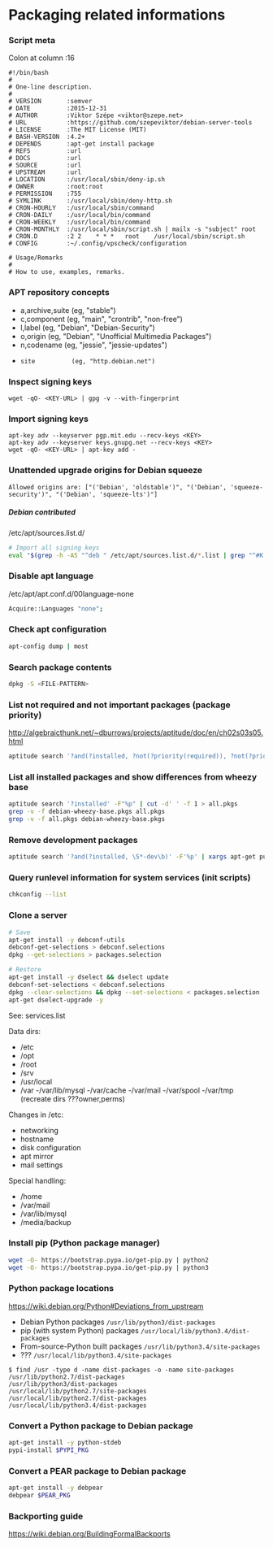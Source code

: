 # Packaging related informations

### Script meta

Colon at column :16

```
#!/bin/bash
#
# One-line description.
#
# VERSION       :semver
# DATE          :2015-12-31
# AUTHOR        :Viktor Szépe <viktor@szepe.net>
# URL           :https://github.com/szepeviktor/debian-server-tools
# LICENSE       :The MIT License (MIT)
# BASH-VERSION  :4.2+
# DEPENDS       :apt-get install package
# REFS          :url
# DOCS          :url
# SOURCE        :url
# UPSTREAM      :url
# LOCATION      :/usr/local/sbin/deny-ip.sh
# OWNER         :root:root
# PERMISSION    :755
# SYMLINK       :/usr/local/sbin/deny-http.sh
# CRON-HOURLY   :/usr/local/sbin/command
# CRON-DAILY    :/usr/local/bin/command
# CRON-WEEKLY   :/usr/local/bin/command
# CRON-MONTHLY  :/usr/local/sbin/script.sh | mailx -s "subject" root
# CRON.D        :2 2	* * *	root	/usr/local/sbin/script.sh
# CONFIG        :~/.config/vpscheck/configuration

# Usage/Remarks
#
# How to use, examples, remarks.
```

### APT repository concepts

-   a,archive,suite (eg, "stable")
-   c,component     (eg, "main", "crontrib", "non-free")
-   l,label         (eg, "Debian", "Debian-Security")
-   o,origin        (eg, "Debian", "Unofficial Multimedia Packages")
-   n,codename      (eg, "jessie", "jessie-updates")
-     site          (eg, "http.debian.net")

### Inspect signing keys

```
wget -qO- <KEY-URL> | gpg -v --with-fingerprint
```

### Import signing keys

```
apt-key adv --keyserver pgp.mit.edu --recv-keys <KEY>
apt-key adv --keyserver keys.gnupg.net --recv-keys <KEY>
wget -qO- <KEY-URL> | apt-key add -
```

### Unattended upgrade origins for Debian squeeze

```
Allowed origins are: ["('Debian', 'oldstable')", "('Debian', 'squeeze-security')", "('Debian', 'squeeze-lts')"]
```

##### Debian contributed

/etc/apt/sources.list.d/

```bash
# Import all signing keys
eval "$(grep -h -A5 "^deb " /etc/apt/sources.list.d/*.list | grep "^#K: " | cut -d' ' -f 2-)"
```

### Disable apt language

/etc/apt/apt.conf.d/00language-none

```bash
Acquire::Languages "none";
```

### Check apt configuration

```bash
apt-config dump | most
```

### Search package contents

```bash
dpkg -S <FILE-PATTERN>
```

### List not required and not important packages (package priority)

http://algebraicthunk.net/~dburrows/projects/aptitude/doc/en/ch02s03s05.html

```bash
aptitude search '?and(?installed, ?not(?priority(required)), ?not(?priority(important)))' -F"%p" | cut -d' ' -f 1
```

### List all installed packages and show differences from wheezy base

```bash
aptitude search '?installed' -F"%p" | cut -d' ' -f 1 > all.pkgs
grep -v -f debian-wheezy-base.pkgs all.pkgs
grep -v -f all.pkgs debian-wheezy-base.pkgs
```

### Remove development packages

```bash
aptitude search '?and(?installed, \S*-dev\b)' -F'%p' | xargs apt-get purge
```

### Query runlevel information for system services (init scripts)

```bash
chkconfig --list
```

### Clone a server

```bash
# Save
apt-get install -y debconf-utils
debconf-get-selections > debconf.selections
dpkg --get-selections > packages.selection

# Restore
apt-get install -y dselect && dselect update
debconf-set-selections < debconf.selections
dpkg --clear-selections && dpkg --set-selections < packages.selection
apt-get dselect-upgrade -y
```

See: services.list

Data dirs:

- /etc
- /opt
- /root
- /srv
- /usr/local
- /var -/var/lib/mysql -/var/cache -/var/mail -/var/spool -/var/tmp (recreate dirs ???owner,perms)

Changes in /etc:

- networking
- hostname
- disk configuration
- apt mirror
- mail settings

Special handling:

- /home
- /var/mail
- /var/lib/mysql
- /media/backup

### Install pip (Python package manager)

```bash
wget -O- https://bootstrap.pypa.io/get-pip.py | python2
wget -O- https://bootstrap.pypa.io/get-pip.py | python3
```

### Python package locations

https://wiki.debian.org/Python#Deviations_from_upstream

- Debian Python packages `/usr/lib/python3/dist-packages`
- pip (with system Python) packages `/usr/local/lib/python3.4/dist-packages`
- From-source-Python built packages `/usr/lib/python3.4/site-packages`
- ??? `/usr/local/lib/python3.4/site-packages`

```
$ find /usr -type d -name dist-packages -o -name site-packages
/usr/lib/python2.7/dist-packages
/usr/lib/python3/dist-packages
/usr/local/lib/python2.7/site-packages
/usr/local/lib/python2.7/dist-packages
/usr/local/lib/python3.4/dist-packages
```

### Convert a Python package to Debian package

```bash
apt-get install -y python-stdeb
pypi-install $PYPI_PKG
```

### Convert a PEAR package to Debian package

```bash
apt-get install -y debpear
debpear $PEAR_PKG
```

### Backporting guide

https://wiki.debian.org/BuildingFormalBackports

